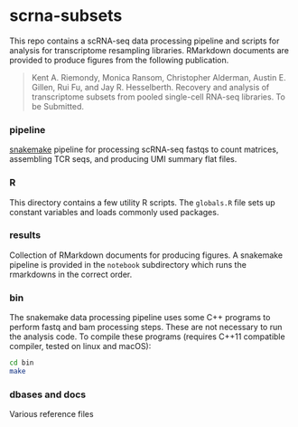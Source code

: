# scrna-subsets

This repo contains a scRNA-seq data processing pipeline and scripts for analysis for transcriptome resampling libraries. RMarkdown documents are provided to produce figures from the following publication.


>Kent A. Riemondy, Monica Ransom, Christopher Alderman, Austin E. Gillen, Rui Fu, and Jay R. Hesselberth. Recovery and analysis of transcriptome subsets from pooled single-cell RNA-seq libraries. To be Submitted.


### pipeline

[snakemake](https://snakemake.readthedocs.io/en/stable/) pipeline for processing scRNA-seq fastqs to count matrices, assembling TCR seqs, and producing UMI summary flat files. 

### R

This directory contains a few utility R scripts. The `globals.R` file sets up constant variables and loads commonly used packages.

### results

Collection of RMarkdown documents for producing figures. A snakemake pipeline is provided in the `notebook` subdirectory which runs the rmarkdowns in the correct order. 

### bin 

The snakemake data processing pipeline uses some C++ programs to perform fastq and bam processing steps. These are not necessary to run the analysis code. To compile these programs (requires C++11 compatible compiler, tested on linux and macOS):

```bash
cd bin
make
```

### dbases and docs

Various reference files 

